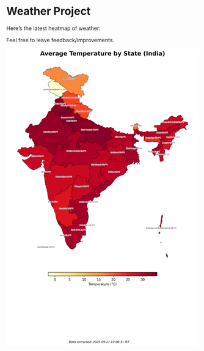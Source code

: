 # Weather Project

Here’s the latest heatmap of weather:

Feel free to leave feedback/improvements.

![India Heatmap](docs/assets/india_heatmap.png?v=CF9B89)
